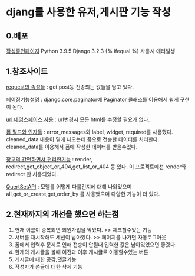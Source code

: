 # djang를 사용한 유저,게시판 기능 작성

## 0.배포

[작성중인페이지](http://joday.pythonanywhere.com/)
Python 3.9.5
Django 3.2.3
{% ifequal %} 사용시 에러발생

## 1.참조사이트

[request의 속성들](https://runebook.dev/ko/docs/django/ref/request-response) :
get.post등 전송되는 값들을 담고 있다.

[페이징기능설명](https://wikidocs.net/71240) :
django.core.paginator에 Paginator 클래스를 이용해서 쉽게 구현이 된다.

[url 네임스페이스 사용](https://docs.djangoproject.com/ko/4.0/intro/tutorial03/#namespacing-url-names) :
url변경시 모든 html를 수정할 필요가 없다.

[폼 필드와 인자들](https://developer.mozilla.org/ko/docs/Learn/Server-side/Django/Forms) :
error_messages와 label, widget, required를 사용했다.
cleaned_data 내용이 밑에 나오는데 폼으로 전송한 데이터를 처리한다.
cleaned_data를 이용해서 폼에 작성한 데이터를 받을수있다.

[장고의 간편하면서 편리한기능](https://docs.djangoproject.com/en/4.0/topics/http/shortcuts/) :
render, redirect,get_object_or_404,get_list_or_404 등 있다. 이 프로젝트에선 render와 redirect 만 사용되었다.

[QuertSetAPI](https://docs.djangoproject.com/en/4.0/ref/models/querysets/) :
모델를 어떻게 다룰건지에 대해 나와있으며 all,get_or_create,get,order_by 를 사용했으며 다양한 기능이 더 있다.

## 2.현재까지의 개선을 했으면 하는점

1. 현재 이름이 중복되면 회원가입을 막았다. >> 체크할수있는 기능
2. 서버를 재시작해도 세션이 남아있다. >> 페이지를 나가면 자동로그아웃
3. 폼에서 입력후 문제로 인해 전송이 안될때 입력한 값은 남아있었으면 좋겠다.
4. 한개의 게시글을 볼때 이전과 이후 게시글로 이동할수있는 버튼
5. 게시글에 대한 공감,댓글기능
6. 작성자가 쓴글에 대한 삭제 기능
